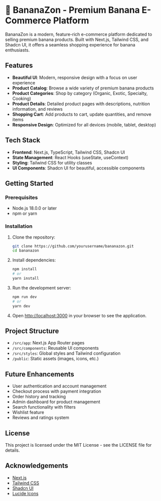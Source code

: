 # 🍌 BananaZon - Premium Banana E-Commerce Platform

BananaZon is a modern, feature-rich e-commerce platform dedicated to selling premium banana products. Built with Next.js, Tailwind CSS, and Shadcn UI, it offers a seamless shopping experience for banana enthusiasts.

## Features

- **Beautiful UI**: Modern, responsive design with a focus on user experience
- **Product Catalog**: Browse a wide variety of premium banana products
- **Product Categories**: Shop by category (Organic, Exotic, Specialty, Cooking)
- **Product Details**: Detailed product pages with descriptions, nutrition information, and reviews
- **Shopping Cart**: Add products to cart, update quantities, and remove items
- **Responsive Design**: Optimized for all devices (mobile, tablet, desktop)

## Tech Stack

- **Frontend**: Next.js, TypeScript, Tailwind CSS, Shadcn UI
- **State Management**: React Hooks (useState, useContext)
- **Styling**: Tailwind CSS for utility classes
- **UI Components**: Shadcn UI for beautiful, accessible components

## Getting Started

### Prerequisites

- Node.js 18.0.0 or later
- npm or yarn

### Installation

1. Clone the repository:
   ```bash
   git clone https://github.com/yourusername/bananazon.git
   cd bananazon
   ```

2. Install dependencies:
   ```bash
   npm install
   # or
   yarn install
   ```

3. Run the development server:
   ```bash
   npm run dev
   # or
   yarn dev
   ```

4. Open [http://localhost:3000](http://localhost:3000) in your browser to see the application.

## Project Structure

- `/src/app`: Next.js App Router pages
- `/src/components`: Reusable UI components
- `/src/styles`: Global styles and Tailwind configuration
- `/public`: Static assets (images, icons, etc.)

## Future Enhancements

- User authentication and account management
- Checkout process with payment integration
- Order history and tracking
- Admin dashboard for product management
- Search functionality with filters
- Wishlist feature
- Reviews and ratings system

## License

This project is licensed under the MIT License - see the LICENSE file for details.

## Acknowledgements

- [Next.js](https://nextjs.org/)
- [Tailwind CSS](https://tailwindcss.com/)
- [Shadcn UI](https://ui.shadcn.com/)
- [Lucide Icons](https://lucide.dev/)
